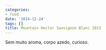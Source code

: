 ```yaml
---
categories:
- food
date: '2014-12-24'
tags: []
title: Mountain Hector Sauvignon Blanc 2013
---
```


Sem muito aroma, corpo azedo, curioso.